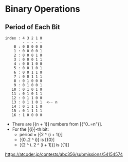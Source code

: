 # Binary Operations


## Period of Each Bit

```
index : 4 3 2 1 0
        - - - - -
    0 : 0 0 0 0 0
    1 : 0 0 0 0 1
    2 : 0 0 0 1 0
    3 : 0 0 0 1 1
    4 : 0 0 1 0 0
    5 : 0 0 1 0 1
    6 : 0 0 1 1 0
    7 : 0 0 1 1 1
    8 : 0 1 0 0 0
    9 : 0 1 0 0 1
   10 : 0 1 0 1 0
   11 : 0 1 0 1 1
   12 : 0 1 1 0 0
   13 : 0 1 1 0 1  <-- n
   14 : 0 1 1 1 0
   15 : 0 1 1 1 1
   16 : 1 0 0 0 0
```

* There are [{n + 1}] numbers from [{"0..=n"}]. 
* For the [{i}]-th bit:
   * period = [{2 ^ (i + 1)}]
   * [{0..2 ^ i}] is [{0}]
   * [{2 ^ i..2 ^ (i + 1)}] is [{1}]

<https://atcoder.jp/contests/abc356/submissions/54154574>